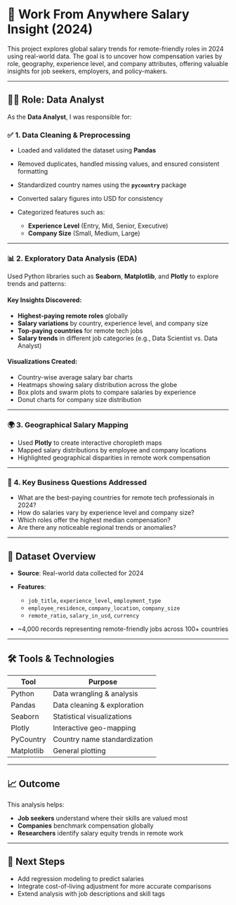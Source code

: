 # 💼 Work From Anywhere Salary Insight (2024)

This project explores global salary trends for remote-friendly roles in 2024 using real-world data. The goal is to uncover how compensation varies by role, geography, experience level, and company attributes, offering valuable insights for job seekers, employers, and policy-makers.

---

## 👩‍💻 Role: Data Analyst

As the **Data Analyst**, I was responsible for:

### ✅ 1. **Data Cleaning & Preprocessing**

* Loaded and validated the dataset using **Pandas**
* Removed duplicates, handled missing values, and ensured consistent formatting
* Standardized country names using the **`pycountry`** package
* Converted salary figures into USD for consistency
* Categorized features such as:

  * **Experience Level** (Entry, Mid, Senior, Executive)
  * **Company Size** (Small, Medium, Large)

---

### 📊 2. **Exploratory Data Analysis (EDA)**

Used Python libraries such as **Seaborn**, **Matplotlib**, and **Plotly** to explore trends and patterns:

#### Key Insights Discovered:

* **Highest-paying remote roles** globally
* **Salary variations** by country, experience level, and company size
* **Top-paying countries** for remote tech jobs
* **Salary trends** in different job categories (e.g., Data Scientist vs. Data Analyst)

#### Visualizations Created:

* Country-wise average salary bar charts
* Heatmaps showing salary distribution across the globe
* Box plots and swarm plots to compare salaries by experience
* Donut charts for company size distribution

---

### 🌍 3. **Geographical Salary Mapping**

* Used **Plotly** to create interactive choropleth maps
* Mapped salary distributions by employee and company locations
* Highlighted geographical disparities in remote work compensation

---

### 🧠 4. **Key Business Questions Addressed**

* What are the best-paying countries for remote tech professionals in 2024?
* How do salaries vary by experience level and company size?
* Which roles offer the highest median compensation?
* Are there any noticeable regional trends or anomalies?

---

## 📁 Dataset Overview

* **Source**: Real-world data collected for 2024
* **Features**:

  * `job_title`, `experience_level`, `employment_type`
  * `employee_residence`, `company_location`, `company_size`
  * `remote_ratio`, `salary_in_usd`, `currency`
* \~4,000 records representing remote-friendly jobs across 100+ countries

---

## 🛠️ Tools & Technologies

| Tool       | Purpose                      |
| ---------- | ---------------------------- |
| Python     | Data wrangling & analysis    |
| Pandas     | Data cleaning & exploration  |
| Seaborn    | Statistical visualizations   |
| Plotly     | Interactive geo-mapping      |
| PyCountry  | Country name standardization |
| Matplotlib | General plotting             |

---

## 📈 Outcome

This analysis helps:

* **Job seekers** understand where their skills are valued most
* **Companies** benchmark compensation globally
* **Researchers** identify salary equity trends in remote work

---

## 🔮 Next Steps

* Add regression modeling to predict salaries
* Integrate cost-of-living adjustment for more accurate comparisons
* Extend analysis with job descriptions and skill tags
